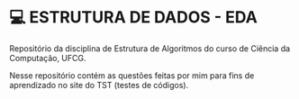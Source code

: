 # 💻 ESTRUTURA DE DADOS - EDA

Repositório da disciplina de Estrutura de Algoritmos do curso de Ciência da Computação, UFCG.

Nesse repositório contém as questões feitas por mim para fins de aprendizado no site do TST (testes de códigos).
